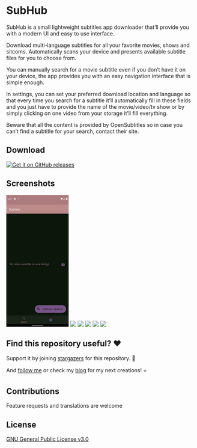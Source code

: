 # SubHub

SubHub is a small lightweight subtitles app downloader that’ll provide you with a modern UI and easy to use interface.

Download multi-language subtitles for all your favorite movies, shows and sitcoms. Automatically scans your device and presents available subtitle files for you to choose from.

You can manually search for a movie subtitle even if you don’t have it on your device, the app provides you with an easy navigation interface that is simple enough.

In settings, you can set your preferred download location and language so that every time you search for a subtitle it’ll automatically fill in these fields and you just have to provide the name of the movie/video/tv show or by simply clicking on one video from your storage it’ll fill everything.

Beware that all the content is provided by OpenSubtitles so in case you can’t find a subtitle for your search, contact their site.

## Download
[![Get it on GitHub releases](https://i.ibb.co/q0mdc4Z/get-it-on-github.png)](https://github.com/FunkyMuse/SubHub/releases/latest)

## Screenshots

<img src="https://raw.githubusercontent.com/FunkyMuse/SubHub/master/fastlane/metadata/android/en-US/images/phoneScreenshots/screen_1.png" width="33%"> </img><img src="https://raw.githubusercontent.com/FunkyMuse/Vigilante/master/fastlane/metadata/android/en-US/images/phoneScreenshots/screen_2.png" width="33%"> </img><img src="https://raw.githubusercontent.com/FunkyMuse/Vigilante/master/fastlane/metadata/android/en-US/images/phoneScreenshots/screen_3.png" width="33%"></img> <img src="https://raw.githubusercontent.com/FunkyMuse/Vigilante/master/fastlane/metadata/android/en-US/images/phoneScreenshots/screen_4.png" width="33%"></img> <img src="https://raw.githubusercontent.com/FunkyMuse/Vigilante/master/fastlane/metadata/android/en-US/images/phoneScreenshots/screen_5.png" width="33%"></img> <img src="https://raw.githubusercontent.com/FunkyMuse/Vigilante/master/fastlane/metadata/android/en-US/images/phoneScreenshots/screen_6.png" width="33%"></img>
## Find this repository useful? ❤️

Support it by joining [stargazers](https://github.com/FunkyMuse/SubHub/stargazers) for this repository. 🌠

And [follow me](https://github.com/FunkyMuse) or check my [blog](https://funkymuse.dev/) for my next creations! ⭐

## Contributions

Feature requests and translations are welcome

## License
[GNU General Public License v3.0](https://github.com/FunkyMuse/SubHub/blob/master/LICENSE)


